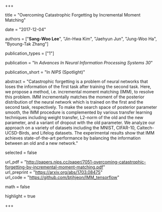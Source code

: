 +++

title = "Overcoming Catastrophic Forgetting by Incremental Moment Matching"

date = "2017-12-04"

authors = ["**Sang-Woo Lee**", "Jin-Hwa Kim", "Jaehyun Jun", "Jung-Woo Ha", "Byoung-Tak Zhang"]

publication_types = ["1"]

publication = "In *Advances In Neural Information Processing Systems 30*"

publication_short = "In *NIPS* (Spotlight)"

abstract = "Catastrophic forgetting is a problem of neural networks that loses the information of the first task after training the second task. Here, we propose a method, i.e. incremental moment matching (IMM), to resolve this problem. IMM incrementally matches the moment of the posterior distribution of the neural network which is trained on the first and the second task, respectively. To make the search space of posterior parameter smooth, the IMM procedure is complemented by various transfer learning techniques including weight transfer, L2-norm of the old and the new parameter, and a variant of dropout with the old parameter. We analyze our approach on a variety of datasets including the MNIST, CIFAR-10, Caltech-UCSD-Birds, and Lifelog datasets. The experimental results show that IMM achieves state-of-the-art performance by balancing the information between an old and a new network."

selected = false

url_pdf = "http://papers.nips.cc/paper/7051-overcoming-catastrophic-forgetting-by-incremental-moment-matching.pdf"  
url_preprint = "https://arxiv.org/abs/1703.08475"  
url_code = "https://github.com/btjhjeon/IMM_tensorflow"

math = false

highlight = true

+++
